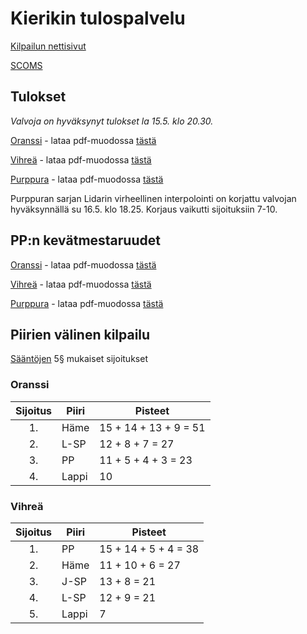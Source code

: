 # Kierikin tulospalvelu

[Kilpailun nettisivut](https://pohjanmaa.partio.fi/nyt/kierikki/)

[SCOMS](https://havu.scoms.fi/events/kierikki-2022/kartta)

## Tulokset

*Valvoja on hyväksynyt tulokset la 15.5. klo 20.30.*

[Oranssi](./oranssi.html) - lataa pdf-muodossa [tästä](./oranssi.pdf)

[Vihreä](./vihrea.html) - lataa pdf-muodossa [tästä](./vihrea.pdf)

[Purppura](./purppura.html) - lataa pdf-muodossa [tästä](./purppura.pdf)

Purppuran sarjan Lidarin virheellinen interpolointi on korjattu valvojan hyväksynnällä su 16.5. klo 18.25. Korjaus vaikutti sijoituksiin 7-10.

## PP:n kevätmestaruudet

[Oranssi](./pp-oranssi.html) - lataa pdf-muodossa [tästä](./pp-oranssi.pdf)

[Vihreä](./pp-vihrea.html) - lataa pdf-muodossa [tästä](./pp-vihrea.pdf)

[Purppura](./pp-purppura.html) - lataa pdf-muodossa [tästä](./pp-purppura.pdf)

## Piirien välinen kilpailu

[Sääntöjen](https://www.partio.fi/wp-content/uploads/2018/12/PT_kisas%C3%A4%C3%A4nn%C3%B6t_2018-3.pdf) 5§ mukaiset sijoitukset
### Oranssi

|Sijoitus|Piiri|Pisteet|
|:---:|---|---|
|1.|Häme|15 + 14 + 13 + 9 = 51|
|2.|L-SP|12 + 8 + 7 = 27|
|3.|PP|11 + 5 + 4 + 3 = 23|
|4.|Lappi|10|

### Vihreä

|Sijoitus|Piiri|Pisteet|
|:---:|---|---|
|1.|PP|15 + 14 + 5 + 4 = 38|
|2.|Häme|11 + 10 + 6 = 27|
|3.|J-SP|13 + 8 = 21|
|4.|L-SP|12 + 9 = 21|
|5.|Lappi|7|



